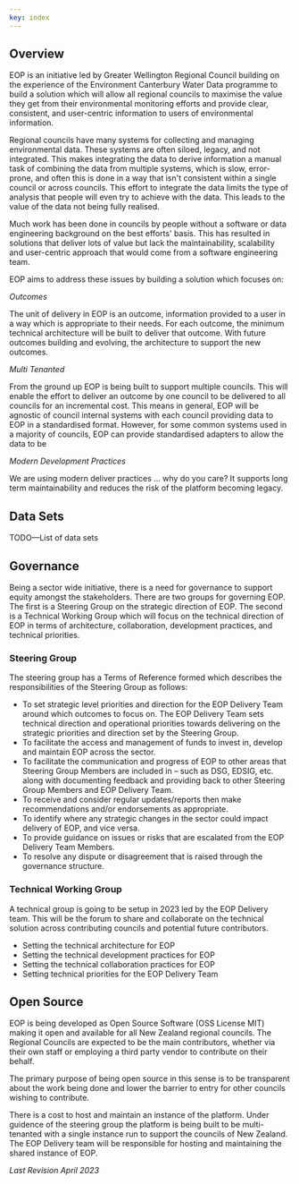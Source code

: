 ```yaml
---
key: index
---
```


## Overview

EOP is an initiative led by Greater Wellington Regional Council building on the
experience of the Environment Canterbury Water Data programme to build a
solution which will allow all regional councils to maximise the value they get
from their environmental monitoring efforts and provide clear, consistent, and
user-centric information to users of environmental information.

Regional councils have many systems for collecting and managing environmental
data. These systems are often siloed, legacy, and not integrated. This makes
integrating the data to derive information a manual task of combining the data
from multiple systems, which is slow, error-prone, and often this is done in a
way that isn't consistent within a single council or across councils. This
effort to integrate the data limits the type of analysis that people will even
try to achieve with the data. This leads to the value of the data not being
fully realised.

Much work has been done in councils by people without a software or data
engineering background on the best efforts' basis. This has resulted in
solutions that deliver lots of value but lack the maintainability, scalability
and user-centric approach that would come from a software engineering team.

EOP aims to address these issues by building a solution which focuses on:

_Outcomes_

The unit of delivery in EOP is an outcome, information provided to a user in a
way which is appropriate to their needs. For each outcome, the minimum technical
architecture will be built to deliver that outcome. With future outcomes
building and evolving, the architecture to support the new outcomes.

_Multi Tenanted_

From the ground up EOP is being built to support multiple councils. This will
enable the effort to deliver an outcome by one council to be delivered to all
councils for an incremental cost. This means in general, EOP will be agnostic of
council internal systems with each council providing data to EOP in a
standardised format. However, for some common systems used in a majority of
councils, EOP can provide standardised adapters to allow the data to be

_Modern Development Practices_

We are using modern deliver practices ... why do you care? It supports long term
maintainability and reduces the risk of the platform becoming legacy.

## Data Sets

TODO—List of data sets

## Governance

Being a sector wide initiative, there is a need for governance to support equity
amongst the stakeholders. There are two groups for governing EOP. The first is a
Steering Group on the strategic direction of EOP. The second is a Technical
Working Group which will focus on the technical direction of EOP in terms of
architecture, collaboration, development practices, and technical priorities.

### Steering Group

The steering group has a Terms of Reference formed which describes the
responsibilities of the Steering Group as follows:

- To set strategic level priorities and direction for the EOP Delivery Team
  around which outcomes to focus on. The EOP Delivery Team sets technical
  direction and operational priorities towards delivering on the strategic
  priorities and direction set by the Steering Group.
- To facilitate the access and management of funds to invest in, develop and
  maintain EOP across the sector.
- To facilitate the communication and progress of EOP to other areas that
  Steering Group Members are included in – such as DSG, EDSIG, etc. along with
  documenting feedback and providing back to other Steering Group Members and
  EOP Delivery Team.
- To receive and consider regular updates/reports then make recommendations
  and/or endorsements as appropriate.
- To identify where any strategic changes in the sector could impact delivery of
  EOP, and vice versa.
- To provide guidance on issues or risks that are escalated from the EOP
  Delivery Team Members.
- To resolve any dispute or disagreement that is raised through the governance
  structure.

### Technical Working Group

A technical group is going to be setup in 2023 led by the EOP Delivery team.
This will be the forum to share and collaborate on the technical solution across
contributing councils and potential future contributors.

- Setting the technical architecture for EOP
- Setting the technical development practices for EOP
- Setting the technical collaboration practices for EOP
- Setting technical priorities for the EOP Delivery Team

## Open Source

EOP is being developed as Open Source Software (OSS License MIT) making it open
and available for all New Zealand regional councils. The Regional Councils are
expected to be the main contributors, whether via their own staff or employing a
third party vendor to contribute on their behalf.

The primary purpose of being open source in this sense is to be transparent
about the work being done and lower the barrier to entry for other councils
wishing to contribute.

There is a cost to host and maintain an instance of the platform. Under guidence
of the steering group the platform is being built to be multi-tenanted with a
single instance run to support the councils of New Zealand. The EOP Delivery
team will be responsible for hosting and maintaining the shared instance of EOP.

_Last Revision April 2023_
